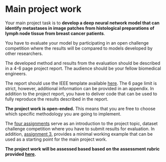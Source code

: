 # Main project work

Your main project task is to **develop a deep neural network model that can 
identify metastases in image patches from histological preparations of 
lymph node tissue from breast cancer patients**. 

You have to evaluate your model by participating in an open challenge 
competition where the results will be compared to models developed 
by other researchers. 

The developed method and results from the evaluation should be described
in a 4-6 page project report. The audience should be your fellow biomedical engineers. 

The report should use the IEEE template available 
[here](https://www.ieee.org/conferences/publishing/templates.html). 
The 6 page limit is strict, however, additional information can be provided in an appendix.
In addition to the project report, you have to deliver code that can be used to fully reproduce the results described
in the report. 

**The project work is open-ended.** This means that you are free to choose
which specific methodology you are going to implement.

The [four assignments](assignments/) serve as an introduction to the
project topic, dataset challenge competition where you have to submit
results for evaluation. In addition, [assignment 3](assignments/cnn.ipynb), provides a minimal
working example that can be used as a starting point for the main project
work. 

**The project work will be assessed based based on the assessment rubric provided
[here](rubric.md).** 

 
